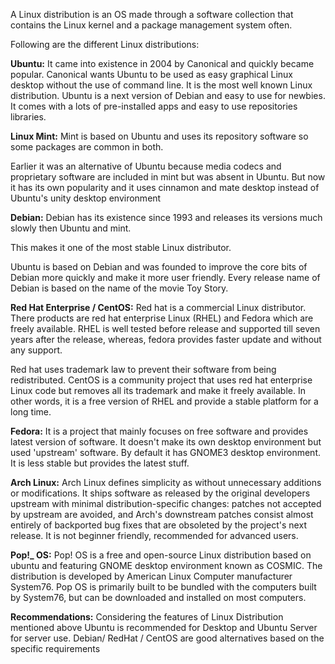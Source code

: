 A Linux distribution is an OS made through a software collection that contains the Linux kernel and a package management system often.

Following are the different Linux distributions:

**Ubuntu:** It came into existence in 2004 by Canonical and quickly became popular. Canonical wants Ubuntu to be used as easy graphical Linux desktop without the use of command line. It is the most well known Linux distribution. Ubuntu is a next version of Debian and easy to use for newbies. It comes with a lots of pre-installed apps and easy to use repositories libraries.

**Linux Mint:** Mint is based on Ubuntu and uses its repository software so some packages are common in both.

Earlier it was an alternative of Ubuntu because media codecs and proprietary software are included in mint but was absent in Ubuntu. But now it has its own popularity and it uses cinnamon and mate desktop instead of Ubuntu's unity desktop environment

**Debian:** Debian has its existence since 1993 and releases its versions much slowly then Ubuntu and mint.

This makes it one of the most stable Linux distributor.

Ubuntu is based on Debian and was founded to improve the core bits of Debian more quickly and make it more user friendly. Every release name of Debian is based on the name of the movie Toy Story.

**Red Hat Enterprise / CentOS:** Red hat is a commercial Linux distributor. There products are red hat enterprise Linux (RHEL) and Fedora which are freely available. RHEL is well tested before release and supported till seven years after the release, whereas, fedora provides faster update and without any support.

Red hat uses trademark law to prevent their software from being redistributed. CentOS is a community project that uses red hat enterprise Linux code but removes all its trademark and make it freely available. In other words, it is a free version of RHEL and provide a stable platform for a long time.

**Fedora:** It is a project that mainly focuses on free software and provides latest version of software. It doesn't make its own desktop environment but used 'upstream' software. By default it has GNOME3 desktop environment. It is less stable but provides the latest stuff.

**Arch Linux:** Arch Linux defines simplicity as without unnecessary additions or modifications. It ships software as released by the original developers upstream with minimal distribution-specific changes: patches not accepted by upstream are avoided, and Arch's downstream patches consist almost entirely of backported bug fixes that are obsoleted by the project's next release. It is not beginner friendly, recommended for advanced users.

**Pop!_ OS:** Pop! OS is a free and open-source Linux distribution based on ubuntu and featuring GNOME desktop environment known as COSMIC. The distribution is developed by American Linux Computer manufacturer System76. Pop OS is primarily built to be bundled with the computers built by System76, but can be downloaded and installed on most computers.

**Recommendations:** Considering the features of Linux Distribution mentioned above Ubuntu is recommended for Desktop and Ubuntu Server for server use. Debian/ RedHat / CentOS are good alternatives based on the specific requirements